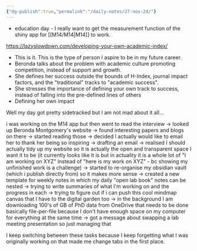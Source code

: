 ```yaml
---
{"dg-publish":true,"permalink":"/daily-notes/27-nov-24/"}
---
```


- education day - I really want to get the measurement function of the shiny app for [[M14/M14\|M14]] to work.

https://lazyslowdown.com/developing-your-own-academic-index/
- This is it. This is the type of person I aspire to be in my future career. 
- Beronda talks about the problem with academic culture promoting competition, instead of support and growth.
- She defines her success outside the bounds of H-Index, journal impact factors, and the "traditional" tracks to "academic success". 
- She stresses the importance of defining your own track to success, instead of falling into the pre-defined lines of others
- Defining her own impact


Well my day got pretty sidetracked but I am not mad about it all...

i was working on the M14 app but then went to read the interview -> looked up Beronda Montgomery's website -> found interesting papers and blogs on there -> started reading those -> decided I actually would like to email her to thank her being so inspiring -> drafting an email -> realised I should actually tidy up my website so it is actually the open and transparent space I want it to be (it currently looks like it is but in actuality it is a whole lot of "I am working on XYZ" instead of "here is my work on XYZ" - bc showing my unfinished work is a challenge) -> started to re-organise my obsidian vault (which i publish directly from) so it makes more sense -> created a new template for weekly notes in which my daily "open lab book" notes can be nested -> trying to write summaries of what I'm working on and the progress in each -> trying to figure out if i can push this cool mindmap canvas that I have to the digital garden too -> in the background I am downloading 100's of GB of PhD data from OneDrive that needs to be done basically file-per-file because I don't have enough space on my computer for everything at the same time -> got a message about swapping a lab meeting presentation so just managing that 

I keep switching between these tasks because I keep forgetting what I was originally working on that made me change tabs in the first place. 